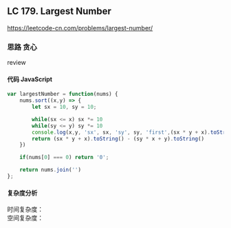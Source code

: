 ## LC 179. Largest Number
https://leetcode-cn.com/problems/largest-number/

### 思路 贪心
review
#### 代码 JavaScript

```JavaScript
var largestNumber = function(nums) {
    nums.sort((x,y) => {
        let sx = 10, sy = 10;

        while(sx <= x) sx *= 10
        while(sy <= y) sy *= 10
        console.log(x,y, 'sx', sx, 'sy', sy, 'first',(sx * y + x).toString(), 'second', (sy * x + y).toString())
        return (sx * y + x).toString() - (sy * x + y).toString()
    })

    if(nums[0] === 0) return '0';

    return nums.join('')
};

```

#### 复杂度分析
时间复杂度： </br>
空间复杂度：
